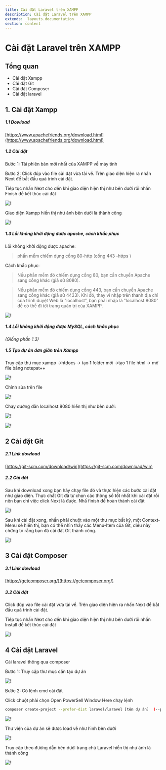```yaml
---
title: Cài đặt Laravel trên XAMPP
description: Cài đặt Laravel trên XAMPP
extends: _layouts.documentation
section: content
---
```


# Cài đặt Laravel trên XAMPP

## Tổng quan

- Cài đặt Xampp
- Cài đặt Git
- Cài đặt Composer
- Cài đặt laravel

## 1. Cài đặt Xampp

##### 1.1 Dowload

[https://www.apachefriends.org/download.html](https://www.apachefriends.org/download.html)

##### 1.2 Cài đặt

Bước 1: Tải phiên bản mới nhất của XAMPP về máy tính

Bước 2: Click đúp vào file cài đặt vừa tải về. Trên giao diện hiện ra nhấn Next để bắt đầu quá trình cài đặt.

Tiêp tục nhấn Next cho đến khi giao diện hiện thị như bên dưới rồi nhấn Finish để kết thúc cài đặt

![!](/assets/images/xampp/1.jpg)

Giao diện Xampp hiển thị như ảnh bên dưới là thành công

![!](/assets/images/xampp/2.png)


##### 1.3 Lỗi không khởi động được apache, cách khắc phục

Lỗi không khởi động được apache:

> phần mềm chiếm dụng cổng 80-http (cổng 443 -https )

Cách khắc phục:

> Nếu phần mềm đó chiếm dụng cổng 80, bạn cần chuyển Apache sang cổng khác (giả sử 8080).

> Nếu phần mềm đó chiếm dụng cổng 443, bạn cần chuyển Apache sang cổng khác (giả sử 4433).
> Khi đó, thay vì nhập trên thanh địa chỉ của trình duyệt Web là "localhost", bạn phải nhập là "localhost:8080" để có thể đi tới trang quản trị của XAMPP.

![!](/assets/images/xampp/3.png)

##### 1.4 Lỗi không khởi động được MySQL, cách khắc phục

*(Giống phần 1.3)*

##### 1.5 Tạo dự án đơn giản trên Xampp

Truy cập thư mục xampp ->htdocs -> tạo 1 folder mới ->tạo 1 file html -> mở file bằng notepat++

![!](/assets/images/xampp/4.png)

Chỉnh sửa trên file

![!](/assets/images/xampp/5.png)

Chạy đường dẫn localhost:8080 hiển thị như bên dưới:

![!](/assets/images/xampp/6.png)

![!](/assets/images/xampp/7.png)

## 2 Cài đặt Git

##### 2.1 Link dowload

[https://git-scm.com/download/win](https://git-scm.com/download/win)

##### 2.2 Cài đặt

Sau khi download xong bạn hãy chạy file đó và thực hiện các bước cài đặt như giao diện. Thực chất Git đã tự chọn các thông số tốt nhất khi cài đặt rồi nên bạn chỉ việc click Next là được.
Nhấ finish để hoàn thành cài đặt

![!](/assets/images/xampp/8.png)

Sau khi cài đặt xong, nhấn phải chuột vào một thư mục bất kỳ, một Context-Menu sẽ hiển thị, bạn có thể nhìn thấy các Menu-Item của Git, điều này chứng tỏ rằng bạn đã cài đặt Git thành công.

![!](/assets/images/xampp/9.png)

## 3 Cài đặt Composer

##### 3.1 Link dowload

[https://getcomposer.org/](https://getcomposer.org/)

##### 3.2 Cài đặt

Click đúp vào file cài đặt vừa tải về. Trên giao diện hiện ra nhấn Next để bắt đầu quá trình cài đặt.

Tiêp tục nhấn Next cho đến khi giao diện hiện thị như bên dưới rồi nhấn Install để kết thúc cài đặt

![!](/assets/images/xampp/10.png)

## 4 Cài đặt Laravel

Cài laravel thông qua composer

Bước 1: Truy cập thư mục cần tạo dự án

![!](/assets/images/xampp/11.png)

Bước 2: Gõ lệnh cmd cài đặt

Click chuột phải chọn Open PowerSell Window Here chạy lệnh

```bash
composer create-project --prefer-dist laravel/laravel [tên dự án]  (--prefer-dist: version ổn định nhất của laravel)
```

![!](/assets/images/xampp/12.png)

Thư viện của dự án sẽ được load về như hình bên dưới

![!](/assets/images/xampp/13.png)

Truy cập theo đường dẫn bên dưới trang chủ Laravel hiển thị như ảnh là thành công

![!](/assets/images/xampp/14.png)
